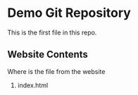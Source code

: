 # Demo Git Repository

This is the first file in this repo.

 

## Website Contents

Where is the file from the website

1. index.html 


